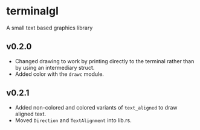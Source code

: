 # terminalgl

A small text based graphics library

## v0.2.0

- Changed drawing to work by printing directly to the terminal rather than by using an intermediary struct.
- Added color with the `drawc` module.

## v0.2.1

- Added non-colored and colored variants of `text_aligned` to draw aligned text.
- Moved `Direction` and `TextAlignment` into lib.rs.
